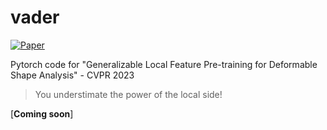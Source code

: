 # vader
[![Paper](https://img.shields.io/badge/Paper-arXiv-brightgreen)](https://arxiv.org/abs/2303.15104)

Pytorch code for "Generalizable Local Feature Pre-training for Deformable Shape Analysis" - CVPR 2023

> You understimate the power of the local side!


[**Coming soon**]
